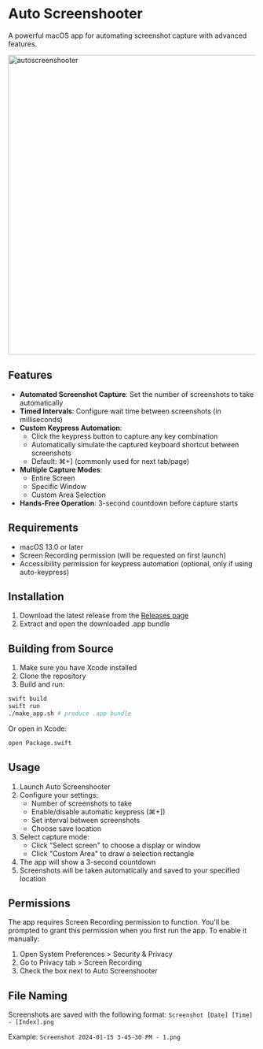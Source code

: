 # Auto Screenshooter

A powerful macOS app for automating screenshot capture with advanced features.

<img width="609" alt="autoscreenshooter" src="https://github.com/user-attachments/assets/6306e34a-6476-49af-bd39-a54dc42023f7" />


## Features

- **Automated Screenshot Capture**: Set the number of screenshots to take automatically
- **Timed Intervals**: Configure wait time between screenshots (in milliseconds)
- **Custom Keypress Automation**: 
  - Click the keypress button to capture any key combination
  - Automatically simulate the captured keyboard shortcut between screenshots
  - Default: ⌘+] (commonly used for next tab/page)
- **Multiple Capture Modes**:
  - Entire Screen
  - Specific Window
  - Custom Area Selection
- **Hands-Free Operation**: 3-second countdown before capture starts

## Requirements

- macOS 13.0 or later
- Screen Recording permission (will be requested on first launch)
- Accessibility permission for keypress automation (optional, only if using auto-keypress)

## Installation

1. Download the latest release from the [Releases page](https://github.com/underhubber/macos-auto-screenshooter/releases)
2. Extract and open the downloaded .app bundle

## Building from Source

1. Make sure you have Xcode installed
2. Clone the repository
3. Build and run:

```bash
swift build
swift run
./make_app.sh # produce .app bundle
```

Or open in Xcode:
```bash
open Package.swift
```

## Usage

1. Launch Auto Screenshooter
2. Configure your settings:
   - Number of screenshots to take
   - Enable/disable automatic keypress (⌘+])
   - Set interval between screenshots
   - Choose save location
3. Select capture mode:
   - Click "Select screen" to choose a display or window
   - Click "Custom Area" to draw a selection rectangle
4. The app will show a 3-second countdown
5. Screenshots will be taken automatically and saved to your specified location

## Permissions

The app requires Screen Recording permission to function. You'll be prompted to grant this permission when you first run the app. To enable it manually:

1. Open System Preferences > Security & Privacy
2. Go to Privacy tab > Screen Recording
3. Check the box next to Auto Screenshooter

## File Naming

Screenshots are saved with the following format:
`Screenshot [Date] [Time] - [Index].png`

Example: `Screenshot 2024-01-15 3-45-30 PM - 1.png`
